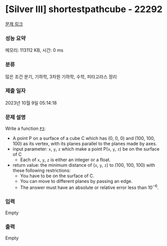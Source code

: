 # [Silver III] shortestpathcube - 22292 

[문제 링크](https://www.acmicpc.net/problem/22292) 

### 성능 요약

메모리: 113112 KB, 시간: 0 ms

### 분류

많은 조건 분기, 기하학, 3차원 기하학, 수학, 피타고라스 정리

### 제출 일자

2023년 10월 9일 05:14:18

### 문제 설명

<p>Write a function <u><code>P3</code></u>:</p>

<ul>
	<li>A point P on a surface of a cube C which has (0, 0, 0) and (100, 100, 100) as its vertex, with its planes parallel to the planes made by axes. </li>
	<li>input parameter: <code>x</code>, <code>y</code>, <code>z</code> which make a point P(<code>x</code>, <code>y</code>, <code>z</code>) be on the surface of C
	<ul>
		<li>Each of <code>x</code>, <code>y</code>, <code>z</code> is either an integer or a float.</li>
	</ul>
	</li>
	<li>return value: the minimum distance of (<code>x</code>, <code>y</code>, <code>z</code>) to (100, 100, 100) with these following restrictions:
	<ul>
		<li>You have to be on the surface of C.</li>
		<li>You can move to different planes by passing an edge.</li>
		<li>The answer must have an absolute or relative error less than 10<sup>−6</sup>.</li>
	</ul>
	</li>
</ul>

### 입력 

 Empty

### 출력 

 Empty

